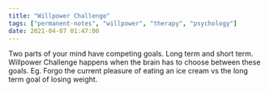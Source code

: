 ```yaml
---
title: "Willpower Challenge"
tags: ["permanent-notes", "willpower", "therapy", "psychology"]
date: 2021-04-07 01:47:00
---
```


Two parts of your mind have competing goals. Long term and short term. Willpower Challenge happens when the brain has to choose between these goals. Eg. Forgo the current pleasure of eating an ice cream vs the long term goal of losing weight.